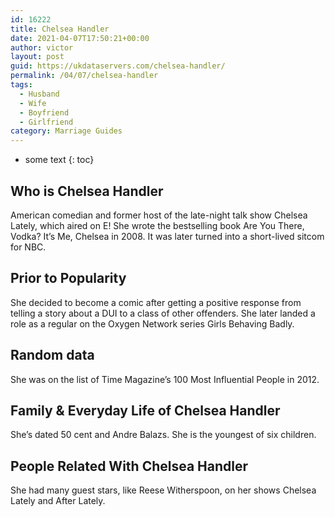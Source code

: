 ```yaml
---
id: 16222
title: Chelsea Handler
date: 2021-04-07T17:50:21+00:00
author: victor
layout: post
guid: https://ukdataservers.com/chelsea-handler/
permalink: /04/07/chelsea-handler
tags:
  - Husband
  - Wife
  - Boyfriend
  - Girlfriend
category: Marriage Guides
---
```


* some text
{: toc}


## Who is Chelsea Handler



American comedian and former host of the late-night talk show Chelsea Lately, which aired on E! She wrote the bestselling book Are You There, Vodka? It&#8217;s Me, Chelsea in 2008. It was later turned into a short-lived sitcom for NBC.

                
                
                
## Prior to Popularity



She decided to become a comic after getting a positive response from telling a story about a DUI to a class of other offenders. She later landed a role as a regular on the Oxygen Network series Girls Behaving Badly.

                
                
                
## Random data



She was on the list of Time Magazine&#8217;s 100 Most Influential People in 2012.

                
                
                
## Family & Everyday Life of Chelsea Handler



She&#8217;s dated 50 cent and Andre Balazs. She is the youngest of six children.

                
                
                
## People Related With Chelsea Handler



She had many guest stars, like Reese Witherspoon, on her shows Chelsea Lately and After Lately.

                
              
            
          
          
          